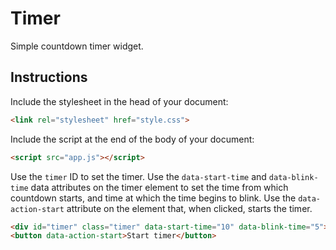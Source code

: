 # Timer

Simple countdown timer widget.

## Instructions

Include the stylesheet in the head of your document:

```html
<link rel="stylesheet" href="style.css">
```

Include the script at the end of the body of your document:

```html
<script src="app.js"></script>
```

Use the `timer` ID to set the timer. Use the `data-start-time` and `data-blink-time` data attributes on the timer element to set the time from which countdown starts, and time at which the time begins to blink. Use the `data-action-start` attribute on the element that, when clicked, starts the timer.

```html
<div id="timer" class="timer" data-start-time="10" data-blink-time="5"></div>
<button data-action-start>Start timer</button>
```